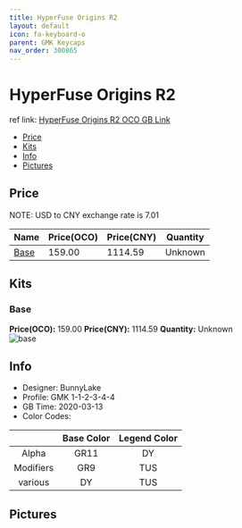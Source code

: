 ```yaml
---
title: HyperFuse Origins R2 
layout: default
icon: fa-keyboard-o
parent: GMK Keycaps
nav_order: 300865
---
```


# HyperFuse Origins R2 

ref link: [HyperFuse Origins R2 OCO GB Link](https://www.originativeco.com/products/hyperfuse-origins)  
* [Price](#price)  
* [Kits](#kits)  
* [Info](#info)  
* [Pictures](#pictures)  


## Price  

NOTE: USD to CNY exchange rate is 7.01

| Name          | Price(OCO)    |  Price(CNY) | Quantity |
| ------------- | ------------ |  ---------- | -------- |
|[Base](#base)|159.00|1114.59|Unknown|


## Kits  
### Base  
**Price(OCO):** 159.00    **Price(CNY):** 1114.59    **Quantity:** Unknown  
<img src="{{ 'assets/images/gmk-keycaps/hyperfuseoriginsr2/kits_pics/base.png' | relative_url }}" alt="base" class="image featured">


## Info  
* Designer: BunnyLake  
* Profile: GMK 1-1-2-3-4-4  
* GB Time: 2020-03-13  
* Color Codes:  

| |Base Color     | Legend Color
| :-------------: | :-------------: | :------------:
|Alpha|GR11|DY
|Modifiers|GR9|TUS
|various|DY|TUS


## Pictures  
